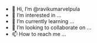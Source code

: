 - 👋 Hi, I’m @ravikumarvelpula
- 👀 I’m interested in ...
- 🌱 I’m currently learning ...
- 💞️ I’m looking to collaborate on ...
- 📫 How to reach me ...

<!---
ravikumarcgg/ravikumarcgg is a ✨ special ✨ repository because its `README.md` (this file) appears on your GitHub profile.
You can click the Preview link to take a look at your changes.
--->
